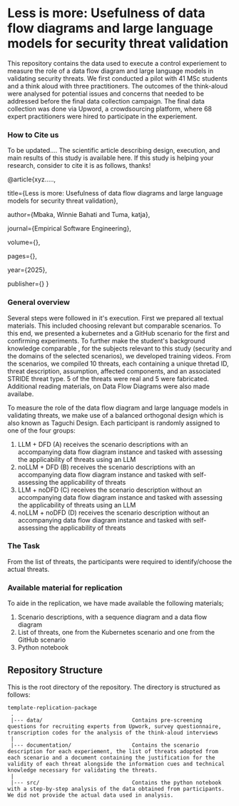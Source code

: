 # Less is more: Usefulness of data flow diagrams and large language models for security threat validation
This repository contains the data used to execute a control experiement to measure the role of a data flow diagram and large language models in validating security threats. We first conducted a pilot with 41 MSc students and a think aloud with three practitioners. The outcomes of the think-aloud were analysed for potential issues and concerns that needed to be addressed before the final data collection campaign. The final data collection was done via Upword, a crowdsourcing platform, where 68 expert practitioners were hired to participate in the experiement.

### How to Cite us
To be updated....
The scientific article describing design, execution, and main results of this study is available here.
If this study is helping your research, consider to cite it is as follows, thanks!

@article{xyz.....,

  title={Less is more: Usefulness of data flow diagrams and large language models for security threat validation},
  
  author={Mbaka, Winnie Bahati and Tuma, katja},
  
  journal={Empirical Software Engineering},
  
  volume={},
  
  pages={},
  
  year={2025},
  
  publisher={}
}

### General overview
Several steps were followed in it's execution. 
First we prepared all textual materials. This included choosing relevant but comparable scenarios. To this end, we presented a kubernetes and a GitHub scenario for the first and confirming experiments. To further make the student's background knowledge comparable , for the subjects relevant to this study (security and the domains of the selected scenarios), we developed training videos.
From the scenarios, we compiled 10 threats, each containing a unique thretad ID, threat description, assumption, affected components, and an associated STRIDE threat type. 5 of the threats were real and 5 were fabricated.
Additional reading materials, on Data Flow Diagrams were also made availabe.

To measure the role of the data flow diagram and large language models in validating threats, we make use of a balanced orthogonal design which is also known as Taguchi Design. Each participant
is randomly assigned to one of the four groups:

1) LLM + DFD (A) receives the scenario descriptions with an accompanying data flow diagram instance and tasked with assessing the applicability of threats using an LLM
2) noLLM + DFD (B) receives the scenario descriptions with an accompanying data flow diagram instance and tasked with self-assessing the applicability of threats
3) LLM + noDFD (C) receives the scenario description without an accompanying data flow diagram instance and tasked with assessing the applicability of threats using an LLM
4) noLLM + noDFD (D) receives the scenario description without an accompanying data flow diagram instance and tasked with self-assessing the applicability of threats

### The Task
From the list of threats, the participants were required to identify/choose the actual threats.


### Available material for replication
To aide in the replication, we have made available the following materials;
1. Scenario descriptions, with a sequence diagram and a data flow diagram
2. List of threats, one from the Kubernetes scenario and one from the GitHub scenario
3. Python notebook






## Repository Structure
This is the root directory of the repository. The directory is structured as follows:

    template-replication-package
     .
     |--- data/                            Contains pre-screening questions for recruiting experts from Upwork, survey questionnaire, transcription codes for the analysis of the think-aloud interviews
     |
     |--- documentation/                   Contains the scenario description for each experiement, the list of threats adopted from each scenario and a document containing the justification for the validity of each threat alongside the information cues and technical knowledge necessary for validating the threats.
     |
     |--- src/                             Contains the python notebook with a step-by-step analysis of the data obtained from participants. We did not provide the actual data used in analysis. 
    
    
     
                         
  



